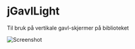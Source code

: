 # jGavlLight

Til bruk på vertikale gavl-skjermer på biblioteket

![Screenshot](https://github.com/Ornendil/lysboks/blob/master/img/screenshot.webp)